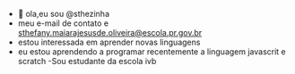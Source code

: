 - 👋 ola,eu sou @sthezinha
- meu e-mail de contato e sthefany.maiarajesusde.oliveira@escola.pr.gov.br
- estou interessada em aprender novas linguagens
- eu estou aprendendo  a programar recentemente a linguagem  javascrit e scratch
-Sou estudante da escola ivb


<!---
sthezinha/sthezinha is a ✨ special ✨ repository because its `README.md` (this file) appears on your GitHub profile.
You can click the Preview link to take a look at your changes.
--->
